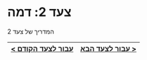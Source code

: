 # צעד 2: דמה

המדריך של צעד 2

[{]: <helper> (navStep)

| [< עבור לצעד הקודם](step1.md) | [עבור לצעד הבא >](step3.md) |
|:--------------------------------|--------------------------------:|

[}]: #
